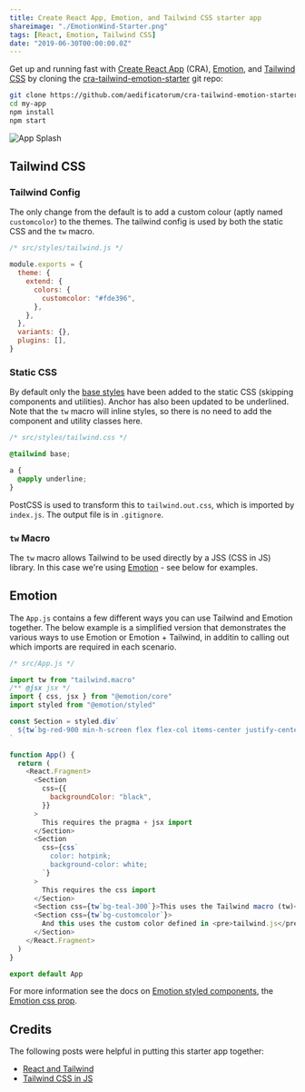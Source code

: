 ```yaml
---
title: Create React App, Emotion, and Tailwind CSS starter app
shareimage: "./EmotionWind-Starter.png"
tags: [React, Emotion, Tailwind CSS]
date: "2019-06-30T00:00:00.0Z"
---
```


Get up and running fast with [Create React App][create react app] (CRA), [Emotion], and [Tailwind CSS] by cloning the [cra-tailwind-emotion-starter] git repo:

```bash
git clone https://github.com/aedificatorum/cra-tailwind-emotion-starter.git my-app
cd my-app
npm install
npm start
```

![App Splash](./EmotionWind-Starter.png)

## Tailwind CSS

### Tailwind Config

The only change from the default is to add a custom colour (aptly named `customcolor`) to the themes. The tailwind config is used by both the static CSS and the `tw` macro.

```js
/* src/styles/tailwind.js */

module.exports = {
  theme: {
    extend: {
      colors: {
        customcolor: "#fde396",
      },
    },
  },
  variants: {},
  plugins: [],
}
```

### Static CSS

By default only the [base styles] have been added to the static CSS (skipping components and utilities). Anchor has also been updated to be underlined. Note that the `tw` macro will inline styles, so there is no need to add the component and utility classes here.

```css
/* src/styles/tailwind.css */

@tailwind base;

a {
  @apply underline;
}
```

PostCSS is used to transform this to `tailwind.out.css`, which is imported by `index.js`. The output file is in `.gitignore`.

### `tw` Macro

The `tw` macro allows Tailwind to be used directly by a JSS (CSS in JS) library. In this case we're using [Emotion] - see below for examples.

## Emotion

The `App.js` contains a few different ways you can use Tailwind and Emotion together. The below example is a simplified version that demonstrates the various ways to use Emotion or Emotion + Tailwind, in additin to calling out which imports are required in each scenario.

```js
/* src/App.js */

import tw from "tailwind.macro"
/** @jsx jsx */
import { css, jsx } from "@emotion/core"
import styled from "@emotion/styled"

const Section = styled.div`
  ${tw`bg-red-900 min-h-screen flex flex-col items-center justify-center text-xl text-white`};
`

function App() {
  return (
    <React.Fragment>
      <Section
        css={{
          backgroundColor: "black",
        }}
      >
        This requires the pragma + jsx import
      </Section>
      <Section
        css={css`
          color: hotpink;
          background-color: white;
        `}
      >
        This requires the css import
      </Section>
      <Section css={tw`bg-teal-300`}>This uses the Tailwind macro (tw)</Section>
      <Section css={tw`bg-customcolor`}>
        And this uses the custom color defined in <pre>tailwind.js</pre>
      </Section>
    </React.Fragment>
  )
}

export default App
```

For more information see the docs on [Emotion styled components], the [Emotion css prop].

## Credits

The following posts were helpful in putting this starter app together:

- [React and Tailwind]
- [Tailwind CSS in JS]

[cra-tailwind-emotion-starter]: https://github.com/aedificatorum/cra-tailwind-emotion-starter.git
[create react app]: https://facebook.github.io/create-react-app/
[tailwind css]: https://tailwindcss.com/
[emotion]: https://emotion.sh/docs/introduction
[base styles]: https://tailwindcss.com/docs/adding-base-styles
[emotion styled components]: https://emotion.sh/docs/styled
[emotion css prop]: https://emotion.sh/docs/css-prop
[react and tailwind]: https://blog.nardsparagas.com/cra-and-tailwind/
[tailwind css in js]: https://wetainment.com/articles/tailwind-css-in-js/
